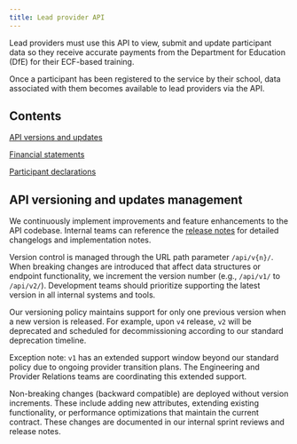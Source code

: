 ```yaml
---
title: Lead provider API
---
```


Lead providers must use this API to view, submit and update participant data so they receive accurate payments from the Department for Education (DfE) for their ECF-based training.

Once a participant has been registered to the service by their school, data associated with them becomes available to lead providers via the API.

## Contents

[API versions and updates](#api-versions-and-updates)

[Financial statements](/service-rules/ecf1/statements)

[Participant declarations](/service-rules/ecf1/participant-declarations)

## API versioning and updates management

We continuously implement improvements and feature enhancements to the API codebase. Internal teams can reference the <a href="https://manage-training-for-early-career-teachers.education.gov.uk/api-reference/release-notes.html" target="_blank">release notes</a> for detailed changelogs and implementation notes.

Version control is managed through the URL path parameter `/api/v{n}/`. When breaking changes are introduced that affect data structures or endpoint functionality, we increment the version number (e.g., `/api/v1/` to `/api/v2/`). Development teams should prioritize supporting the latest version in all internal systems and tools.

Our versioning policy maintains support for only one previous version when a new version is released. For example, upon `v4` release, `v2` will be deprecated and scheduled for decommissioning according to our standard deprecation timeline.

Exception note: `v1` has an extended support window beyond our standard policy due to ongoing provider transition plans. The Engineering and Provider Relations teams are coordinating this extended support.

Non-breaking changes (backward compatible) are deployed without version increments. These include adding new attributes, extending existing functionality, or performance optimizations that maintain the current contract. These changes are documented in our internal sprint reviews and release notes.
